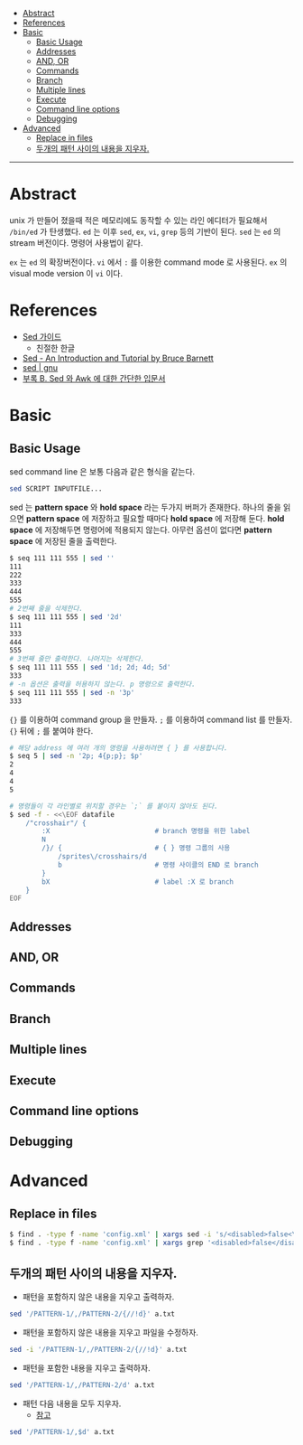 - [Abstract](#abstract)
- [References](#references)
- [Basic](#basic)
  - [Basic Usage](#basic-usage)
  - [Addresses](#addresses)
  - [AND, OR](#and-or)
  - [Commands](#commands)
  - [Branch](#branch)
  - [Multiple lines](#multiple-lines)
  - [Execute](#execute)
  - [Command line options](#command-line-options)
  - [Debugging](#debugging)
- [Advanced](#advanced)
  - [Replace in files](#replace-in-files)
  - [두개의 패턴 사이의 내용을 지우자.](#두개의-패턴-사이의-내용을-지우자)

-------------------------------------------------------------------------------

# Abstract

unix 가 만들어 졌을때 적은 메모리에도 동작할 수 있는 라인 에디터가 필요해서
`/bin/ed` 가 탄생했다. `ed` 는 이후 `sed`, `ex`, `vi`, `grep` 등의 기반이 된다.
`sed` 는 `ed` 의 stream 버전이다. 명령어 사용법이 같다.

`ex` 는 `ed` 의 확장버전이다. `vi` 에서 `:` 를 이용한 command mode 로 사용된다.
`ex` 의 visual mode version 이 `vi` 이다.

# References

* [Sed 가이드](https://mug896.gitbooks.io/sed-script/content/)
  * 친절한 한글
* [Sed - An Introduction and Tutorial by Bruce Barnett](http://www.grymoire.com/Unix/Sed.html#uh-0)
* [sed | gnu](https://www.gnu.org/software/sed/manual/sed.html)
* [부록 B. Sed 와 Awk 에 대한 간단한 입문서](https://wiki.kldp.org/HOWTO/html/Adv-Bash-Scr-HOWTO/sedawk.html)

# Basic

## Basic Usage

sed command line 은 보통 다음과 같은 형식을 같는다.

```bash
sed SCRIPT INPUTFILE...
```

sed 는 **pattern space** 와 **hold space** 라는 두가지 버퍼가 존재한다. 하나의
줄을 읽으면 **pattern space** 에 저장하고 필요할 때마다 **hold space** 에 저장해
둔다. **hold space** 에 저장해두면 명령어에 적용되지 않는다. 아무런 옵션이
없다면 **pattern space** 에 저장된 줄을 출력한다.

```bash
$ seq 111 111 555 | sed ''
111
222
333
444
555
# 2번째 줄을 삭제한다.
$ seq 111 111 555 | sed '2d'
111
333
444
555
# 3번째 줄만 출력한다. 나머지는 삭제한다.
$ seq 111 111 555 | sed '1d; 2d; 4d; 5d'
333
# -n 옵션은 출력을 허용하지 않는다. p 명령으로 출력한다.
$ seq 111 111 555 | sed -n '3p'
333
```

`{}` 를 이용하여 command group 을 만들자. `;` 를 이용하여 command list 를
만들자. `{}` 뒤에 `;` 를 붙여야 한다.

```bash
# 해당 address 에 여러 개의 명령을 사용하려면 { } 를 사용합니다.
$ seq 5 | sed -n '2p; 4{p;p}; $p'
2
4
4
5

# 명령들이 각 라인별로 위치할 경우는 `;` 를 붙이지 않아도 된다.
$ sed -f - <<\EOF datafile
    /"crosshair"/ {
        :X                          # branch 명령을 위한 label
        N
        /}/ {                       # { } 명령 그룹의 사용
            /sprites\/crosshairs/d
            b                       # 명령 사이클의 END 로 branch
        }
        bX                          # label :X 로 branch
    }
EOF
```

## Addresses

## AND, OR

## Commands

## Branch

## Multiple lines

## Execute

## Command line options

## Debugging

# Advanced

## Replace in files

```bash
$ find . -type f -name 'config.xml' | xargs sed -i 's/<disabled>false<\/disabled>/<disabled>true<\/disabled>/g'
$ find . -type f -name 'config.xml' | xargs grep '<disabled>false</disabled>'
```

## 두개의 패턴 사이의 내용을 지우자.

* 패턴을 포함하지 않은 내용을 지우고 출력하자.

```bash
sed '/PATTERN-1/,/PATTERN-2/{//!d}' a.txt
```

* 패턴을 포함하지 않은 내용을 지우고 파일을 수정하자.

```bash
sed -i '/PATTERN-1/,/PATTERN-2/{//!d}' a.txt
```

* 패턴을 포함한 내용을 지우고 출력하자.

```bash
sed '/PATTERN-1/,/PATTERN-2/d' a.txt
```

* 패턴 다음 내용을 모두 지우자.
  * [참고](https://nixtricks.wordpress.com/2013/01/09/sed-delete-the-lines-lying-in-between-two-patterns/)

```bash
sed '/PATTERN-1/,$d' a.txt
```
